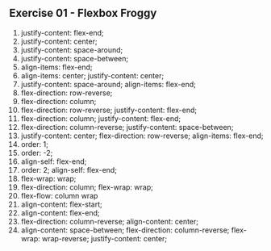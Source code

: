 ## Exercise 01 - Flexbox Froggy

1. justify-content: flex-end;
2. justify-content: center;
3. justify-content: space-around;
4. justify-content: space-between;
5. align-items: flex-end;
6. align-items: center;
   justify-content: center;
7. justify-content: space-around;
   align-items: flex-end;
8. flex-direction: row-reverse;
9. flex-direction: column;
10. flex-direction: row-reverse;
    justify-content: flex-end;
11. flex-direction: column;
    justify-content: flex-end;
12. flex-direction: column-reverse;
    justify-content: space-between;
13. justify-content: center;
    flex-direction: row-reverse;
    align-items: flex-end;
14. order: 1;
15. order: -2;
16. align-self: flex-end;
17. order: 2;
    align-self: flex-end;
18. flex-wrap: wrap;
19. flex-direction: column;
    flex-wrap: wrap;
20. flex-flow: column wrap
21. align-content: flex-start;
22. align-content: flex-end;
23. flex-direction: column-reverse;
    align-content: center;
24. align-content: space-between;
    flex-direction: column-reverse;
    flex-wrap: wrap-reverse;
    justify-content: center;

